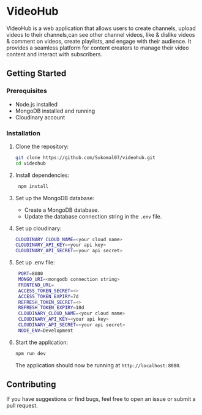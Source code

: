 # VideoHub

VideoHub is a web application that allows users to create channels, upload videos to their channels,can see other channel videos, like & dislike videos & comment on videos, create playlists, and engage with their audience. It provides a seamless platform for content creators to manage their video content and interact with subscribers.

## Getting Started

### Prerequisites

- Node.js installed
- MongoDB installed and running
- Cloudinary account

### Installation

1. Clone the repository:

   ```bash
   git clone https://github.com/Sukomal07/videohub.git
   cd videohub
   ```

2. Install dependencies:

   ```bash
    npm install
   ```

3. Set up the MongoDB database:

   - Create a MongoDB database.
   - Update the database connection string in the `.env` file.

4. Set up cloudinary:

   ```bash
   CLOUDINARY_CLOUD_NAME=<your cloud name>
   CLOUDINARY_API_KEY=<your api key>
   CLOUDINARY_API_SECRET=<your api secret>
   ```

5. Set up .env file:

   ```bash
    PORT=8080
    MONGO_URI=<mongodb connection string>
    FRONTEND_URL=
    ACCESS_TOKEN_SECRET=<>
    ACCESS_TOKEN_EXPIRY=7d
    REFRESH_TOKEN_SECRET=<>
    REFRESH_TOKEN_EXPIRY=10d
    CLOUDINARY_CLOUD_NAME=<your cloud name>
    CLOUDINARY_API_KEY=<your api key>
    CLOUDINARY_API_SECRET=<your api secret>
    NODE_ENV=Development
   ```

6. Start the application:

   ```bash
   npm run dev
   ```

   The application should now be running at `http://localhost:8080`.

## Contributing

If you have suggestions or find bugs, feel free to open an issue or submit a pull request.
